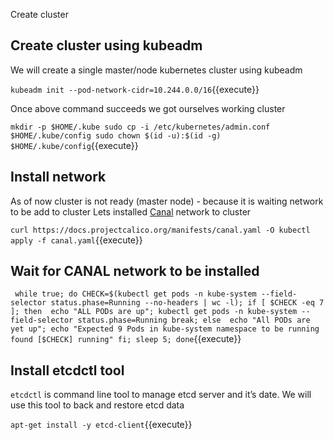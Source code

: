 Create cluster 

## Create cluster using kubeadm

We will create a single master/node kubernetes cluster using kubeadm 

`kubeadm init --pod-network-cidr=10.244.0.0/16`{{execute}}

Once above command succeeds we got ourselves working cluster 

`
mkdir -p $HOME/.kube
sudo cp -i /etc/kubernetes/admin.conf $HOME/.kube/config
sudo chown $(id -u):$(id -g) $HOME/.kube/config
`{{execute}}

## Install network 

As of now cluster is not ready (master node) - because it is waiting network to be add to cluster
Lets installed [Canal](https://docs.projectcalico.org/getting-started/kubernetes/flannel/flannel) network to cluster 

`
curl https://docs.projectcalico.org/manifests/canal.yaml -O
kubectl apply -f canal.yaml
`{{execute}}

## Wait for CANAL network to be installed 

`
while true;
  do CHECK=$(kubectl get pods -n kube-system --field-selector status.phase=Running --no-headers | wc -l);
   if [ $CHECK -eq 7 ];
     then 
          echo "ALL PODs are up";
          kubectl get pods -n kube-system --field-selector status.phase=Running
          break;
     else 
          echo "All PODs are yet up";
          echo "Expected 9 Pods in kube-system namespace to be running found [$CHECK] running"
   fi;
   sleep 5;
done`{{execute}}

## Install etcdctl tool 

`etcdctl` is command line tool to manage etcd server and it’s date.
We will use this tool to back and restore etcd data

`apt-get install -y etcd-client`{{execute}}